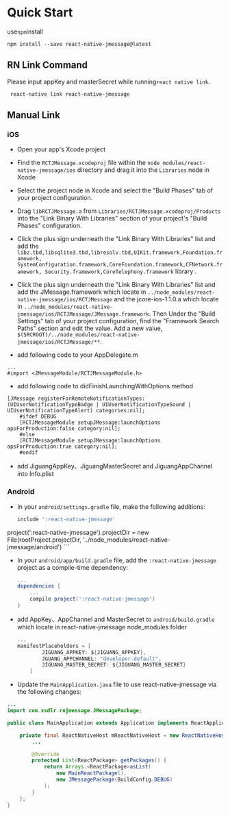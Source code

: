 # Quick Start
use`npm`install
```shell
npm install --save react-native-jmessage@latest
```
## RN Link Command
Please input appKey and masterSecret while running`react native link`.
```shell
 react-native link react-native-jmessage
```
## Manual Link

### iOS

* Open your app's Xcode project

* Find the `RCTJMessage.xcodeproj` file within the `node_modules/react-native-jmessage/ios` directory  and drag it into the `Libraries` node in Xcode

* Select the project node in Xcode and select the "Build Phases" tab of your project configuration.

* Drag `libRCTJMessage.a` from `Libraries/RCTJMessage.xcodeproj/Products` into the "Link Binary With Libraries" section of your project's "Build Phases" configuration.

* Click the plus sign underneath the "Link Binary With Libraries" list and add the `libz.tbd,libsqlite3.tbd,libresolv.tbd,UIKit.framework,Foundation.framework,
SystemConfiguration.framework,CoreFoundation.framework,CFNetwork.framework,
Security.framework,CoreTelephony.framework` library .

* Click the plus sign underneath the "Link Binary With Libraries" list and add the JMessage.framework which locate in `../node_modules/react-native-jmessage/ios/RCTJMessage` and the jcore-ios-1.1.0.a which locate in `../node_modules/react-native-jmessage/ios/RCTJMessage/JMessage.framework`. Then Under the "Build Settings" tab of your project configuration, find the "Framework Search Paths" section and edit the value. Add a new value, `$(SRCROOT)/../node_modules/react-native-jmessage/ios/RCTJMessage/**`.

* add following code to your AppDelegate.m 
```objectiv-c
...
#import <JMessageModule/RCTJMessageModule.h>
```
* add following code to didFinishLaunchingWithOptions method
```objectiv-c
[JMessage registerForRemoteNotificationTypes:(UIUserNotificationTypeBadge | UIUserNotificationTypeSound | UIUserNotificationTypeAlert) categories:nil];
	#ifdef DEBUG
	[RCTJMessageModule setupJMessage:launchOptions apsForProduction:false category:nil];
	#else
	[RCTJMessageModule setupJMessage:launchOptions apsForProduction:true category:nil];
	#endif
```
* add JiguangAppKey、JiguangMasterSecret and JiguangAppChannel into Info.plist

### Android

* In your `android/settings.gradle` file, make the following additions:

    ```gradle
    include ':react-native-jmessage'
project(':react-native-jmessage').projectDir = new File(rootProject.projectDir, '../node_modules/react-native-jmessage/android')
    ```

* In your `android/app/build.gradle` file, add the `:react-native-jmessage` project as a compile-time dependency:

    ```gradle
    ...
    dependencies {
        ...
        compile project(':react-native-jmessage')
    }
    ```
* add AppKey、AppChannel and MasterSecret to `android/build.gradle` which locate in react-native-jmessage node_modules folder

    ```gradle
    ...
  manifestPlaceholders = [
            JIGUANG_APPKEY: ${JIGUANG_APPKEY},
            JGUANG_APPCHANNEL: "developer-default",
            JIGUANG_MASTER_SECRET: ${JIGUANG_MASTER_SECRET}
        ]
    ```
* Update the `MainApplication.java` file to use react-native-jmessage via the following changes:

```java
...
import com.xsdlr.rnjmessage.JMessagePackage;

public class MainApplication extends Application implements ReactApplication {

    private final ReactNativeHost mReactNativeHost = new ReactNativeHost(this) {
        ...

        @Override
        protected List<ReactPackage> getPackages() {
            return Arrays.<ReactPackage>asList(
                new MainReactPackage(),
                new JMessagePackage(BuildConfig.DEBUG)
            );
        }
    };
}
```

